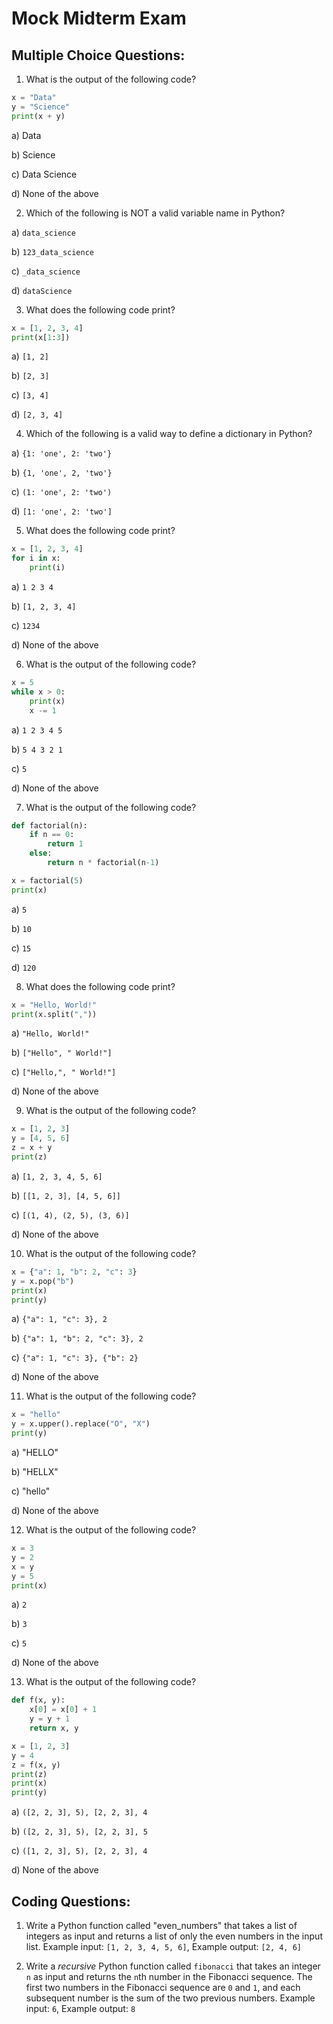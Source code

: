 # Mock Midterm Exam

## Multiple Choice Questions:

1. What is the output of the following code?

```python
x = "Data"
y = "Science"
print(x + y)
```

a) Data

b) Science

c) Data Science

d) None of the above

2. Which of the following is NOT a valid variable name in Python?

a) `data_science`

b) `123_data_science`

c) `_data_science`

d) `dataScience`

3. What does the following code print?

```python
x = [1, 2, 3, 4]
print(x[1:3])
```

a) `[1, 2]`

b) `[2, 3]`

c) `[3, 4]`

d) `[2, 3, 4]`

4. Which of the following is a valid way to define a dictionary in Python?

a) `{1: 'one', 2: 'two'}`

b) `{1, 'one', 2, 'two'}`

c) `(1: 'one', 2: 'two')`

d) `[1: 'one', 2: 'two']`


5. What does the following code print?

```python
x = [1, 2, 3, 4]
for i in x:
    print(i)
```

a) `1 2 3 4`

b) `[1, 2, 3, 4]`

c) `1234`

d) None of the above

6. What is the output of the following code?

```python
x = 5
while x > 0:
    print(x)
    x -= 1
```

a) `1 2 3 4 5`

b) `5 4 3 2 1`

c) `5`

d) None of the above

7. What is the output of the following code?

```python
def factorial(n):
    if n == 0:
        return 1
    else:
        return n * factorial(n-1)

x = factorial(5)
print(x)
```

a) `5`

b) `10`

c) `15`

d) `120`


8. What does the following code print?

```python
x = "Hello, World!"
print(x.split(","))
```

a) `"Hello, World!"`

b) `["Hello", " World!"]`

c) `["Hello,", " World!"]`

d) None of the above

9. What is the output of the following code?

```python
x = [1, 2, 3]
y = [4, 5, 6]
z = x + y
print(z)
```

a) `[1, 2, 3, 4, 5, 6]`

b) `[[1, 2, 3], [4, 5, 6]]`

c) `[(1, 4), (2, 5), (3, 6)]`

d) None of the above

10. What is the output of the following code?

```python
x = {"a": 1, "b": 2, "c": 3}
y = x.pop("b")
print(x)
print(y)
```

a) `{"a": 1, "c": 3}, 2`

b) `{"a": 1, "b": 2, "c": 3}, 2`

c) `{"a": 1, "c": 3}, {"b": 2}`

d) None of the above

11. What is the output of the following code?
```python
x = "hello"
y = x.upper().replace("O", "X")
print(y)
```

a) "HELLO"

b) "HELLX"

c) "hello"

d) None of the above

12. What is the output of the following code?

```python
x = 3
y = 2
x = y
y = 5
print(x)
```

a) `2`

b) `3`

c) `5`

d) None of the above

13. What is the output of the following code?

```python
def f(x, y):
    x[0] = x[0] + 1
    y = y + 1
    return x, y

x = [1, 2, 3]
y = 4
z = f(x, y)
print(z)
print(x)
print(y)
```

a) `([2, 2, 3], 5), [2, 2, 3], 4`

b) `([2, 2, 3], 5), [2, 2, 3], 5`

c) `([1, 2, 3], 5), [2, 2, 3], 4`

d) None of the above


## Coding Questions:

1. Write a Python function called "even_numbers" that takes a list of integers as input and returns a list of only the even numbers in the input list. Example input: `[1, 2, 3, 4, 5, 6]`, Example output: `[2, 4, 6]`

2. Write a *recursive* Python function called `fibonacci` that takes an integer `n` as input and returns the `n`th number in the Fibonacci sequence. The first two numbers in the Fibonacci sequence are `0` and `1`, and each subsequent number is the sum of the two previous numbers. Example input: `6`, Example output: `8`

